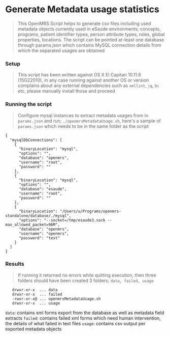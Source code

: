 # Generate Metadata usage statistics
> This OpenMRS Script helps to generate csv files including used metadata objects currently used in eSaude environments; concepts, programs, patient identifier types, person attribute types, roles, global properties, locations. The script can be pointed at-least one database through params.json which contains MySQL connection details from which the separated usages are obtained


### Setup
> This script has been written against OS X El Capitan 10.11.6 (15G22010), in any case running against another OS or version complains about any external dependencies such as `xmllint`, `jq`, `bc` etc, please manually install those and proceed

### Running the script
>  Configure mysql instances to extract metadata usages from in `params.json` and run; `./openmrsMetadataUsage.sh`, here's a sample of `params.json` which needs to be in the same folder as the script
```
{
  "mysqlDbConnections": [
    {
      "binaryLocation": "mysql",
      "options": "",
      "database": "openmrs",
      "username": "root",
      "password": ""
    },
    {
      "binaryLocation": "mysql",
      "options": "",
      "database": "esaude",
      "username": "root",
      "password": ""
    },
    {
      "binaryLocation": "/Users/u/Programs/openmrs-standalone/database/./mysql",
      "options": "--socket=/tmp/esaude3.sock --max_allowed_packet=96M",
      "database": "openmrs",
      "username": "openmrs",
      "password": "test"
    }
  ]
}
```

### Results
> If running it returned no errors while quitting execution, then three folders should have been created 3 folders; `data, failed, usage`
```
   drwxr-xr-x  ... data
   drwxr-xr-x  ... failed
   -rwxr-xr-x@ ... openmrsMetadataUsage.sh
   drwxr-xr-x  ... usage
   ```
   `data`: contains xml forms export from the database as well as metadata field extracts
   `failed`: contains failed xml forms which need human intervention, the details of what failed in text files
   `usage`: contains csv output per exported metadata objects
